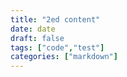 ```yaml
---
title: "2ed content"
date: date 
draft: false 
tags: ["code","test"]
categories: ["markdown"]
---
```



